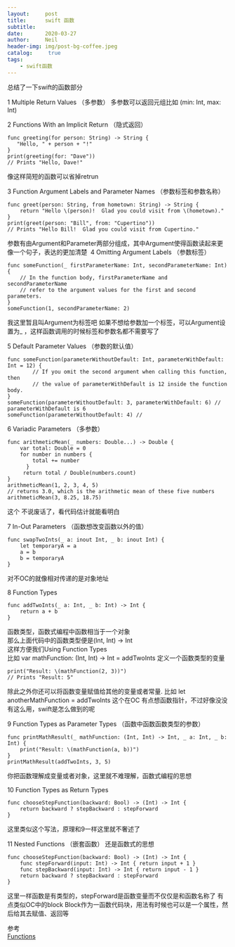 ```yaml
---
layout:     post
title:      swift 函数
subtitle:	 
date:       2020-03-27
author:     Neil
header-img: img/post-bg-coffee.jpeg
catalog: 	 true
tags:
    - swift函数
---
```

总结了一下swift的函数部分

1 Multiple Return Values （多参数）
多参数可以返回元组比如 (min: Int, max: Int) 

2 Functions With an Implicit Return （隐式返回）

```
func greeting(for person: String) -> String {
   "Hello, " + person + "!"
}
print(greeting(for: "Dave")) 
// Prints "Hello, Dave!"
```
像这样简短的函数可以省掉retrun

3 Function Argument Labels and Parameter Names （参数标签和参数名称）

```
func greet(person: String, from hometown: String) -> String {
	return "Hello \(person)!  Glad you could visit from \(hometown)."
}
print(greet(person: "Bill", from: "Cupertino"))
// Prints "Hello Bill!  Glad you could visit from Cupertino."
```
参数有由Argument和Parameter两部分组成，其中Argument使得函数读起来更像一个句子，表达的更加清楚 
4 Omitting Argument Labels （参数标签）

```
func someFunction(_ firstParameterName: Int, secondParameterName: Int) {
    // In the function body, firstParameterName and secondParameterName
    // refer to the argument values for the first and second parameters.
}
someFunction(1, secondParameterName: 2)
```
我这里暂且叫Argument为标签吧
如果不想给参数加一个标签，可以Argument设置为_ ，这样函数调用的时候标签和参数名都不需要写了

5 Default Parameter Values （参数的默认值）

```
func someFunction(parameterWithoutDefault: Int, parameterWithDefault: Int = 12) {
	    // If you omit the second argument when calling this function, then
	    // the value of parameterWithDefault is 12 inside the function body.
}
someFunction(parameterWithoutDefault: 3, parameterWithDefault: 6) // parameterWithDefault is 6
someFunction(parameterWithoutDefault: 4) //
```

6 Variadic Parameters （多参数）

```
func arithmeticMean(_ numbers: Double...) -> Double {
	var total: Double = 0
	for number in numbers {
		total += number
	  }
	 return total / Double(numbers.count)
}
arithmeticMean(1, 2, 3, 4, 5)
// returns 3.0, which is the arithmetic mean of these five numbers
arithmeticMean(3, 8.25, 18.75)
```
这个 不说废话了，看代码估计就能看明白

7 In-Out Parameters （函数想改变函数以外的值）

```
func swapTwoInts(_ a: inout Int, _ b: inout Int) {
	let temporaryA = a
	a = b
	b = temporaryA
}
```
对不OC的就像相对传递的是对象地址

8 Function Types

```
func addTwoInts(_ a: Int, _ b: Int) -> Int {
	return a + b
}
```
函数类型，函数式编程中函数相当于一个对象  
那么上面代码中的函数类型便是(Int, Int) -> Int  
这样方便我们Using Function Types  
比如 var mathFunction: (Int, Int) -> Int = addTwoInts 定义一个函数类型的变量

```  
print("Result: \(mathFunction(2, 3))")  
// Prints "Result: 5"
```

除此之外你还可以将函数变量赋值给其他的变量或者常量. 
比如 let anotherMathFunction = addTwoInts
这个在OC 有点想函数指针，不过好像没没有这么用，swift是怎么做到的呢

9 Function Types as Parameter Types （函数中函数函数类型的参数）

```
func printMathResult(_ mathFunction: (Int, Int) -> Int, _ a: Int, _ b: Int) {
	print("Result: \(mathFunction(a, b))")
}
printMathResult(addTwoInts, 3, 5)
```
你把函数理解成变量或者对象，这里就不难理解，函数式编程的思想

10 Function Types as Return Types 

```
func chooseStepFunction(backward: Bool) -> (Int) -> Int {
	return backward ? stepBackward : stepForward
}
```
这里类似这个写法，原理和9一样这里就不奢述了

11 Nested Functions （嵌套函数）
还是函数式的思想

```
func chooseStepFunction(backward: Bool) -> (Int) -> Int {
	func stepForward(input: Int) -> Int { return input + 1 }
	func stepBackward(input: Int) -> Int { return input - 1 }
	return backward ? stepBackward : stepForward
}
```
这里一样函数是有类型的，stepForward是函数变量而不仅仅是和函数名称了 有点类似OC中的block 
Block作为一函数代码块，用法有时候也可以是一个属性，然后给其去赋值、返回等

参考  
[Functions](https://docs.swift.org/swift-book/LanguageGuide/Functions.html)
